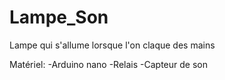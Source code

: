 # Lampe_Son

Lampe qui s'allume lorsque l'on claque des mains

Matériel:
-Arduino nano
-Relais
-Capteur de son
